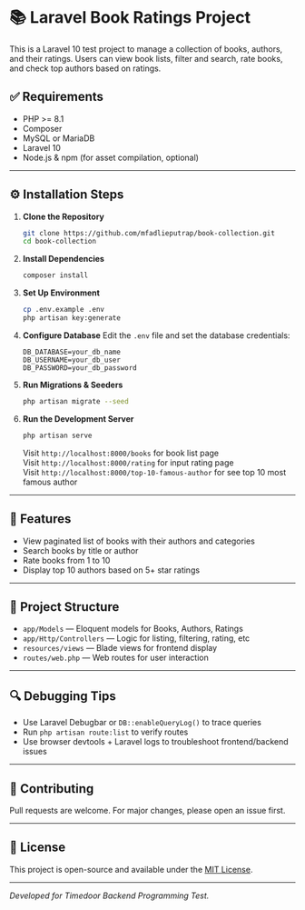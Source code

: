 # 📚 Laravel Book Ratings Project

This is a Laravel 10 test project to manage a collection of books, authors, and their ratings. Users can view book lists, filter and search, rate books, and check top authors based on ratings.

## ✅ Requirements

* PHP >= 8.1
* Composer
* MySQL or MariaDB
* Laravel 10
* Node.js & npm (for asset compilation, optional)

---

## ⚙️ Installation Steps

1. **Clone the Repository**

   ```bash
   git clone https://github.com/mfadlieputrap/book-collection.git
   cd book-collection
   ```

2. **Install Dependencies**

   ```bash
   composer install
   ```

3. **Set Up Environment**

   ```bash
   cp .env.example .env
   php artisan key:generate
   ```

4. **Configure Database**
   Edit the `.env` file and set the database credentials:

   ```env
   DB_DATABASE=your_db_name
   DB_USERNAME=your_db_user
   DB_PASSWORD=your_db_password
   ```

5. **Run Migrations & Seeders**

   ```bash
   php artisan migrate --seed
   ```

6. **Run the Development Server**

   ```bash
   php artisan serve
   ```

   Visit `http://localhost:8000/books` for book list page  
   Visit `http://localhost:8000/rating` for input rating page  
   Visit `http://localhost:8000/top-10-famous-author` for see top 10 most famous author

---

## 📄 Features

* View paginated list of books with their authors and categories
* Search books by title or author
* Rate books from 1 to 10
* Display top 10 authors based on 5+ star ratings

---

## 📁 Project Structure

* `app/Models` — Eloquent models for Books, Authors, Ratings
* `app/Http/Controllers` — Logic for listing, filtering, rating, etc
* `resources/views` — Blade views for frontend display
* `routes/web.php` — Web routes for user interaction

---

## 🔍 Debugging Tips

* Use Laravel Debugbar or `DB::enableQueryLog()` to trace queries
* Run `php artisan route:list` to verify routes
* Use browser devtools + Laravel logs to troubleshoot frontend/backend issues

---

## 🤝 Contributing

Pull requests are welcome. For major changes, please open an issue first.

---

## 📜 License

This project is open-source and available under the [MIT License](LICENSE).

---

*Developed for Timedoor Backend Programming Test.*
